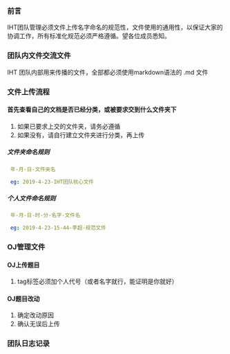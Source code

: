 ### 前言
IHT团队管理必须文件上传名字命名的规范性，文件使用的通用性，以保证大家的协调工作，所有标准化规范必须严格遵循。望各位成员悉知。

### 团队内文件交流文件
IHT 团队内部用来传播的文件，全部都必须使用markdown语法的 .md 文件

### 文件上传流程
#### 首先查看自己的文档是否已经分类，或被要求交到什么文件夹下
1. 如果已要求上交的文件夹，请务必遵循
2. 如果没有，请自行建立文件夹进行分类，再上传
##### 文件夹命名规则
``` yaml
 年-月-日-文件夹名

 eg: 2019-4-23-IHT团队核心文件
```


##### 个人文件命名规则
``` yaml
 年-月-日-时-分-名字-文件名

 eg: 2019-4-23-15-44-李超-规范文件
```

### OJ管理文件
#### OJ上传题目
1. tag标签必须加个人代号（或者名字就行，能证明是你就好）
#### OJ题目改动
1. 确定改动原因
2. 确认无误后上传

### 团队日志记录




